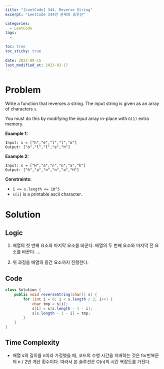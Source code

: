 ```yaml
---
title: "[LeetCode] 344. Reverse String"
excerpt: "LeetCode 344번 문제와 솔루션"

categories:
  - LeetCode
tags:
  - 

toc: true
toc_sticky: true
 
date: 2022-09-15
last_modified_at: 2023-02-17
---
```

# **Problem**
Write a function that reverses a string. The input string is given as an array of characters `s`.

You must do this by modifying the input array in-place with `O(1)` extra memory.

**Example 1:**
```
Input: s = ["h","e","l","l","o"]
Output: ["o","l","l","e","h"]
```
**Example 2:**
```
Input: s = ["H","a","n","n","a","h"]
Output: ["h","a","n","n","a","H"]
```

**Constraints:**
- `1 <= s.length <= 10^5`
- `s[i]` is a printable ascii character.

# **Solution**
## **Logic**
1. 배열의 첫 번째 요소와 마지막 요소를 바꾼다. 배열의 두 번째 요소와 마지막 전 요소를 바꾼다. ...

2. 위 과정을 배열의 중간 요소까지 진행한다.
## **Code**
```java
class Solution {
    public void reverseString(char[] s) {
        for (int i = 0; i < s.length / 2; i++) {
            char tmp = s[i];
            s[i] = s[s.length - 1 - i];
            s[s.length - 1 - i] = tmp;
        }
    }
}
```
## **Time Complexity**
- 배열 s의 길이를 n이라 가정했을 때, 코드의 수행 시간을 지배하는 것은 for반복문의 n / 2번 계산 횟수이다. 따라서 본 솔루션은 O(n)의 시간 복잡도를 가진다.